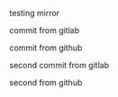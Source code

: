 testing mirror


commit from gitlab


commit from github

second commit from gitlab

second from github
